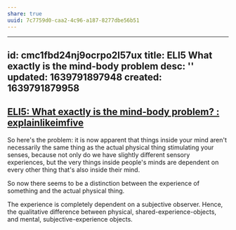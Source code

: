 ```yaml
---
share: true
uuid: 7c7759d0-caa2-4c96-a187-8277dbe56b51
---
```

---
id: cmc1fbd24nj9ocrpo2l57ux
title: ELI5 What exactly is the mind-body problem
desc: ''
updated: 1639791897948
created: 1639791879958
---

## [ELI5: What exactly is the mind-body problem? : explainlikeimfive](https://old.reddit.com/r/explainlikeimfive/comments/kpoza/eli5_what_exactly_is_the_mindbody_problem/)

So here's the problem: it is now apparent that things inside your mind aren't necessarily the same thing as the actual physical thing stimulating your senses, because not only do we have slightly different sensory experiences, but the very things inside people's minds are dependent on every other thing that's also inside their mind.

So now there seems to be a distinction between the experience of something and the actual physical thing.

The experience is completely dependent on a subjective observer. Hence, the qualitative difference between physical, shared-experience-objects, and mental, subjective-experience objects.
